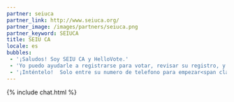 ```yaml
---
partner: seiuca
partner_link: http://www.seiuca.org/
partner_image: /images/partners/seiuca.png
partner_keyword: SEIUCA
title: SEIU CA
locale: es
bubbles:
 - '¡Saludos! Soy SEIU CA y HelloVote.'
 - 'Yo puedo ayudarle a registrarse para votar, revisar su registro, y también ayudar a que se registren sus amigos.'
 - '¡Inténtelo!  Solo entre su numero de telefono para empezar<span class="mobileOnly">, o <a href="https://m.me/hellovote">empiece un chat por Facebook Messenger</a></span>.'
---
```

{% include chat.html %}
